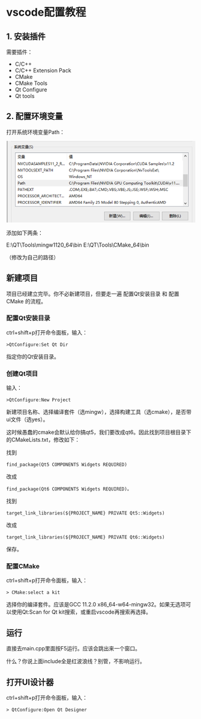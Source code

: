 # vscode配置教程

## 1. 安装插件

需要插件：

* C/C++
* C/C++ Extension Pack
* CMake
* CMake Tools
* Qt Configure
* Qt tools

## 2. 配置环境变量

打开系统环境变量Path：

![Alt text](images/image.png)

添加如下两条：

E:\QT\Tools\mingw1120_64\bin
E:\QT\Tools\CMake_64\bin

（修改为自己的路径）

## 新建项目

项目已经建立完毕。你不必新建项目，但要走一遍 配置Qt安装目录 和 配置CMake 的流程。


### 配置Qt安装目录 

ctrl+shift+p打开命令面板，输入：

    >QtConfigure:Set Qt Dir

指定你的Qt安装目录。

### 创建Qt项目

输入：

    >QtConfigure:New Project

新建项目名称、选择编译套件（选mingw），选择构建工具（选cmake），是否带ui文件（选yes）。

这时候愚蠢的cmake会默认给你搞qt5，我们要改成qt6。因此找到项目根目录下的CMakeLists.txt，修改如下：

找到

    find_package(Qt5 COMPONENTS Widgets REQUIRED)

改成
    
    find_package(Qt6 COMPONENTS Widgets REQUIRED)。

找到

    target_link_libraries(${PROJECT_NAME} PRIVATE Qt5::Widgets)

改成

    target_link_libraries(${PROJECT_NAME} PRIVATE Qt6::Widgets)

保存。

### 配置CMake

ctrl+shift+p打开命令面板，输入：

    > CMake:select a kit

选择你的编译套件。应该是GCC 11.2.0 x86_64-w64-mingw32。如果无选项可以使用Qt:Scan for Qt kit搜索，或重启vscode再搜索再选择。

## 运行

直接去main.cpp里面按F5运行。应该会跳出来一个窗口。

什么？你说上面include全是红波浪线？别管，不影响运行。

## 打开UI设计器

ctrl+shift+p打开命令面板，输入：

    > QtConfigure:Open Qt Designer
